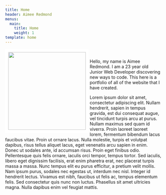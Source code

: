 ```yaml
---
title: Home
header: Aimee Redmond
menus:
  main:
    title: Home
    weight: 1
template: home
---
```

<img align="left" src="/images/aportraitsubmission.jpg" width="250" height="250" style="border: 10px solid white;"/>

<br />

Hello, my name is Aimee Redmond. I am a 23 year old Junior Web Developer discovering new ways to code. This here is a portfolio of all of the website that I have created.

Lorem ipsum dolor sit amet, consectetur adipiscing elit. Nullam hendrerit, sapien in tempus gravida, est dui consequat augue, vel tincidunt turpis arcu at purus. Nullam maximus sed quam id viverra. Proin laoreet laoreet lorem, fermentum bibendum lacus faucibus vitae. Proin ut ornare lacus. Nulla molestie, turpis et volutpat dapibus, risus tellus aliquet lacus, eget venenatis arcu sapien in enim. Donec ut sodales ante, id accumsan risus. Proin eget finibus odio. Pellentesque quis felis ornare, iaculis orci tempor, tempus tortor. Sed iaculis, libero eget dignissim facilisis, erat enim pharetra erat, nec placerat turpis massa a massa. Nunc tempus elit eu purus efficitur, a pretium velit mollis. Nam ipsum purus, sodales nec egestas ut, interdum nec nisl. Integer id hendrerit lectus. Vivamus est nibh, faucibus ut felis ac, tempus elementum felis. Sed consectetur quis nunc non luctus. Phasellus sit amet ultricies magna. Nulla dapibus enim vel feugiat mattis.
